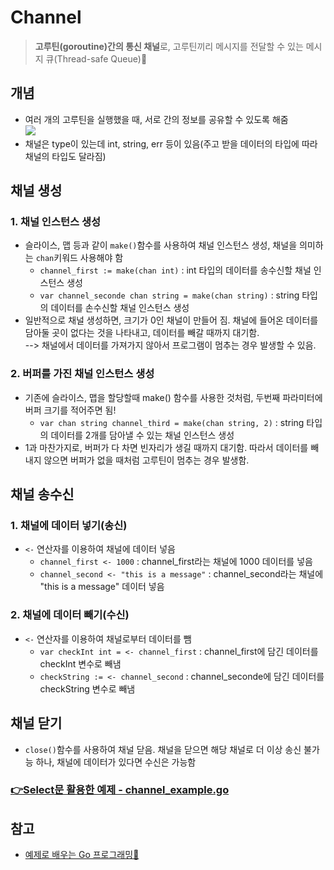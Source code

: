# Channel
> **고루틴(goroutine)간의 통신 채널**로, 고루틴끼리 메시지를 전달할 수 있는 메시지 큐(Thread-safe Queue)🌟

## 개념
+ 여러 개의 고루틴을 실행했을 때, 서로 간의 정보를 공유할 수 있도록 해줌   
   <img src="https://user-images.githubusercontent.com/72974863/234153214-7de0bbc2-0015-43bd-9e93-421acc039168.png">   
+ 채널은 type이 있는데 int, string, err 등이 있음(주고 받을 데이터의 타입에 따라 채널의 타입도 달라짐)

## 채널 생성
### 1. 채널 인스턴스 생성
+ 슬라이스, 맵 등과 같이 ```make()```함수를 사용하여 채널 인스턴스 생성, 채널을 의미하는 ```chan```키워드 사용해야 함
   + ```channel_first := make(chan int)``` : int 타입의 데이터를 송수신할 채널 인스턴스 생성
   + ```var channel_seconde chan string = make(chan string)``` : string 타입의 데이터를 손수신할 채널 인스턴스 생성   
+ 일반적으로 채널 생성하면, 크기가 0인 채널이 만들어 짐. 채널에 들어온 데이터를 담아둘 곳이 없다는 것을 나타내고, 데이터를 빼갈 때까지 대기함.    
  --> 채널에서 데이터를 가져가지 않아서 프로그램이 멈추는 경우 발생할 수 있음.   
  
### 2. 버퍼를 가진 채널 인스턴스 생성
+ 기존에 슬라이스, 맵을 할당할때 make() 함수를 사용한 것처럼, 두번째 파라미터에 버퍼 크기를 적어주면 됨!
   + ```var chan string channel_third = make(chan string, 2)``` : string 타입의 데이터를 2개를 담아낼 수 있는 채널 인스턴스 생성   
+ 1과 마찬가지로, 버퍼가 다 차면 빈자리가 생길 때까지 대기함. 따라서 데이터를 빼내지 않으면 버퍼가 없을 때처럼 고루틴이 멈추는 경우 발생함.   


## 채널 송수신
### 1. 채널에 데이터 넣기(송신)
+ ```<-``` 연산자를 이용하여 채널에 데이터 넣음
   + ```channel_first <- 1000``` : channel_first라는 채널에 1000 데이터를 넣음   
   + ```channel_second <- "this is a message"``` : channel_second라는 채널에 "this is a message" 데이터 넣음  


### 2. 채널에 데이터 빼기(수신)
+ ```<-``` 연산자를 이용하여 채널로부터 데이터를 뺌
   + ```var checkInt int = <- channel_first``` : channel_first에 담긴 데이터를 checkInt 변수로 빼냄
   + ```checkString := <- channel_second``` : channel_seconde에 담긴 데이터를 checkString 변수로 빼냄


## 채널 닫기
+ ```close()```함수를 사용하여 채널 닫음. 채널을 닫으면 해당 채널로 더 이상 송신 불가능 하나, 채널에 데이터가 있다면 수신은 가능함  
   
   
   

### [👉Select문 활용한 예제 - channel_example.go](https://github.com/sujiny-tech/TIL/blob/main/programming/Golang/etc/channel_exmple.go)    





## 참고
+ [예제로 배우는 Go 프로그래밍💫](http://golang.site/go/article/22-Go-%EC%B1%84%EB%84%90)

